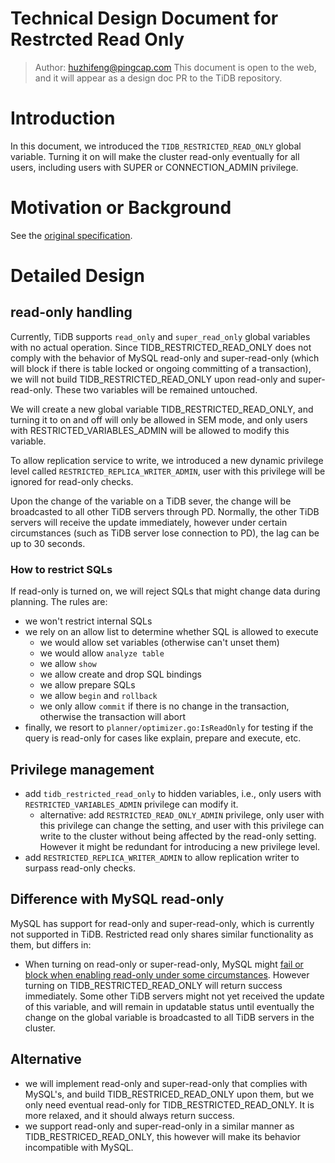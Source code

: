 # Technical Design Document for Restrcted Read Only

> Author: [huzhifeng@pingcap.com](mailto:huzhifeng@pingcap.com)
This document is open to the web, and it will appear as a design doc PR to the TiDB repository.

# Introduction

In this document, we introduced the `TIDB_RESTRICTED_READ_ONLY` global variable. Turning it on will make the cluster read-only eventually for all users, including users with SUPER or CONNECTION_ADMIN privilege.

# Motivation or Background

See the [original specification](https://docs.google.com/document/d/1LtmW4fIohTjPcupD9smQGQpN2B2tRSFNyH8PFbg-L2c/edit).

# **Detailed Design**

## read-only handling

Currently, TiDB supports `read_only` and `super_read_only` global variables with no actual operation. Since TIDB_RESTRICTED_READ_ONLY does not comply with the behavior of MySQL read-only and super-read-only (which will block if there is table locked or ongoing committing of a transaction), we will not build TIDB_RESTRICTED_READ_ONLY upon read-only and super-read-only. These two variables will be remained untouched.

We will create a new global variable TIDB_RESTRICTED_READ_ONLY, and turning it to on and off will only be allowed in SEM mode, and only users with RESTRICTED_VARIABLES_ADMIN will be allowed to modify this variable.

To allow replication service to write, we introduced a new dynamic privilege level called `RESTRICTED_REPLICA_WRITER_ADMIN`, user with this privilege will be ignored for read-only checks.

Upon the change of the variable on a TiDB sever, the change will be broadcasted to all other TiDB servers through PD. Normally, the other TiDB servers will receive the update immediately, however under certain circumstances (such as TiDB server lose connection to PD), the lag can be up to 30 seconds.

### How to restrict SQLs

If read-only is turned on, we will reject SQLs that might change data during planning. The rules are:

- we won't restrict internal SQLs
- we rely on an allow list to determine whether SQL is allowed to execute
    - we would allow set variables (otherwise can't unset them)
    - we would allow `analyze table`
    - we allow `show`
    - we allow create and drop SQL bindings
    - we allow prepare SQLs
    - we allow `begin` and `rollback`
    - we only allow `commit` if there is no change in the transaction, otherwise the transaction will abort
- finally, we resort to `planner/optimizer.go:IsReadOnly` for testing if the query is read-only for cases like explain, prepare and execute, etc.

## Privilege management

- add `tidb_restricted_read_only` to hidden variables, i.e., only users with `RESTRICTED_VARIABLES_ADMIN` privilege can modify it.
  - alternative: add `RESTRICTED_READ_ONLY_ADMIN` privilege, only user with this privilege can change the setting, and user with this privilege can write to the cluster without being affected by the read-only setting. However it might be redundant for introducing a new privilege level.
- add `RESTRICTED_REPLICA_WRITER_ADMIN` to allow replication writer to surpass read-only checks.

## Difference with MySQL read-only

MySQL has support for read-only and super-read-only, which is currently not supported in TiDB. Restricted read only shares similar functionality as them, but differs in:

* When turning on read-only or super-read-only, MySQL might [fail or block when enabling read-only under some circumstances](https://dev.mysql.com/doc/refman/8.0/en/server-system-variables.html#sysvar_read_only). However turning on TIDB_RESTRICTED_READ_ONLY will return success immediately. Some other TiDB servers might not yet received the update of this variable, and will remain in updatable status until eventually the change on the global variable is broadcasted to all TiDB servers in the cluster.

## Alternative

- we will implement read-only and super-read-only that complies with MySQL's, and build TIDB_RESTRICED_READ_ONLY upon them, but we only need eventual read-only for TIDB_RESTRICTED_READ_ONLY. It is more relaxed, and it should always return success.
- we support read-only and super-read-only in a similar manner as TIDB_RESTRICED_READ_ONLY, this however will make its behavior incompatible with MySQL.
